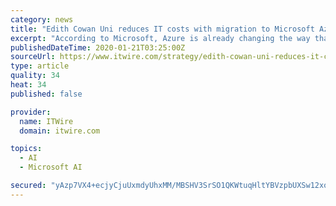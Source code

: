 ```yaml
---
category: news
title: "Edith Cowan Uni reduces IT costs with migration to Microsoft Azure"
excerpt: "According to Microsoft, Azure is already changing the way that ECU uses technology to provide computer ... Do you want to leverage data governance as an enabler?Are you working at driving AI/ML implementation? Want to stay abreast of data privacy and AI ethics requirements? Are you working hard to push predictive analytics to the limits?"
publishedDateTime: 2020-01-21T03:25:00Z
sourceUrl: https://www.itwire.com/strategy/edith-cowan-uni-reduces-it-costs-with-migration-to-microsoft-azure.html
type: article
quality: 34
heat: 34
published: false

provider:
  name: ITWire
  domain: itwire.com

topics:
  - AI
  - Microsoft AI

secured: "yAzp7VX4+ecjyCjuUxmdyUhxMM/MBSHV3SrSO1QKWtuqHltYBVzpbUXSw12xoCdothuESrXvYQ+g0Z9fzw9KyzLn+Lk9/PuTCuyY00HkHSXV5q3ZYo2LHBU+3Hw9ROlIcLCAkTRDxlKvRoxEjxF7s0sK1bsIf3sGFlWEh5QdCiyDYCOt810P0SwiIqosaZslIvXDijk6A1+r3alh9MITZsAB1NkFKKmwJSsltDb5NAlIyzVFtnD6RDHa+kEJIH8cFZmtgcrYIl0I+EJK0zUkinW93q1FfLJlazm0YDr3OVlJWI7490/649SXheuU5dT0znFd5/t07h54OTo5ZF8bNJURRMWP82/kb0qttsGB6Twvz660LY1jZ9LIkcRjf4TVgEjiQpGQsJbI8PZL/CcxU0x8r5aZTeJboRlodTdfTYWCTZL1CEpxzLqB7k49/VC16Pf8zORzOQSk8p4Og1VpcA==;MX9i1l29s0Vm5HXqKXqItg=="
---
```



